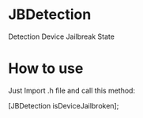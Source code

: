 # JBDetection
Detection Device Jailbreak State

# How to use

Just Import .h file and call this method:

[JBDetection isDeviceJailbroken];


